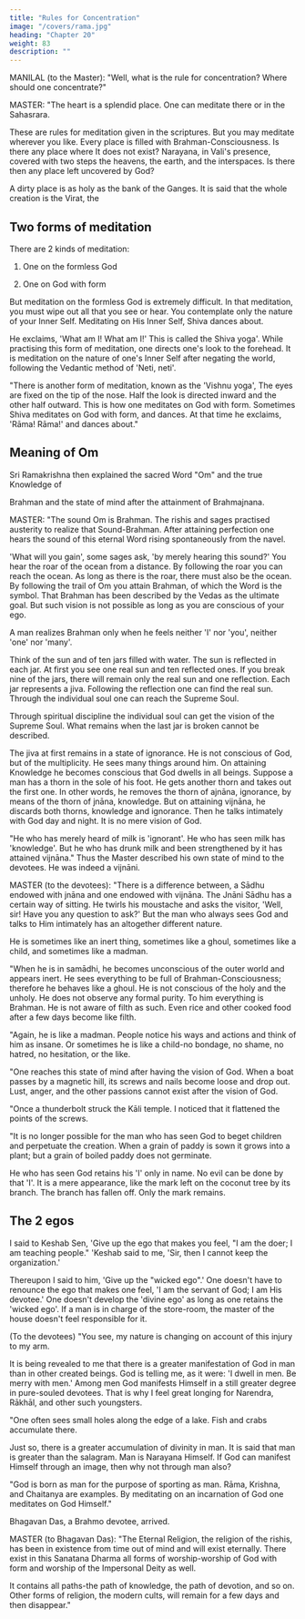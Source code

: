 ```yaml
---
title: "Rules for Concentration"
image: "/covers/rama.jpg"
heading: "Chapter 20"
weight: 83
description: ""
---
```




MANILAL (to the Master): "Well, what is the rule for concentration? Where should one concentrate?"

MASTER: "The heart is a splendid place. One can meditate there or in the Sahasrara.

These are rules for meditation given in the scriptures. But you may meditate wherever you like. Every place is filled with Brahman-Consciousness. Is there any place where It does not exist? Narayana, in Vali's presence, covered with two steps the heavens, the earth, and the interspaces. Is there then any place left uncovered by God? 

A dirty place is as holy as the bank of the Ganges. It is said that the whole creation is the Virat, the

## Two forms of meditation

There are 2 kinds of meditation:

1. One on the formless God

2. One on God with form

But meditation on the formless God is extremely difficult. In that meditation,  you must wipe out all that you see or hear. You contemplate only the nature of your Inner Self. Meditating on His Inner Self, Shiva dances about. 

He exclaims, 'What am I! What am I!' This is called the Shiva yoga'. While practising this form of meditation, one directs one's look to the forehead. It is meditation on the nature of one's Inner Self after negating the world, following the Vedantic method of 'Neti, neti'.

"There is another form of meditation, known as the 'Vishnu yoga', The eyes are fixed on the tip of the nose. Half the look is directed inward and the other half outward. This is how one meditates on God with form. Sometimes Shiva meditates on God with form,
and dances. At that time he exclaims, 'Rāma! Rāma!' and dances about."


## Meaning of Om

Sri Ramakrishna then explained the sacred Word "Om" and the true Knowledge of

Brahman and the state of mind after the attainment of Brahmajnana.

MASTER: "The sound Om is Brahman. The rishis and sages practised austerity to realize that Sound-Brahman. After attaining perfection one hears the sound of this eternal
Word rising spontaneously from the navel. 

'What will you gain', some sages ask, 'by merely hearing this sound?' You hear the roar of the ocean from a distance. By following the roar you can reach the ocean. As long as there is the roar, there must also be the ocean. By following the trail of Om you attain Brahman, of which the Word is the symbol. That Brahman has been described by the Vedas as the ultimate goal. But such vision is not possible as long as you are conscious of your ego. 

A man realizes Brahman only when he feels neither 'I' nor 'you', neither 'one' nor 'many'.

Think of the sun and of ten jars filled with water. The sun is reflected in each jar. At first you see one real sun and ten reflected ones. If you break nine of the jars, there will remain only the real sun and one reflection. Each jar represents a jiva. Following the reflection one can find the real sun. Through the individual soul one can reach the Supreme Soul. 

Through spiritual discipline the individual soul can get the vision of the Supreme Soul. What remains when the last jar is broken cannot be described.

The jiva at first remains in a state of ignorance. He is not conscious of God, but of the multiplicity. He sees many things around him. On attaining Knowledge he becomes conscious that God dwells in all beings. Suppose a man has a thorn in the sole of his foot. He gets another thorn and takes out the first one. In other words, he removes the thorn of ajnāna, ignorance, by means of the thorn of jnāna, knowledge. But on attaining vijnāna, he discards both thorns, knowledge and ignorance. Then he talks intimately with God day and night. It is no mere vision of God.

"He who has merely heard of milk is 'ignorant'. He who has seen milk has 'knowledge'. But he who has drunk milk and been strengthened by it has attained vijnāna."
Thus the Master described his own state of mind to the devotees. He was indeed a vijnāni.

MASTER (to the devotees): "There is a difference between, a Sādhu endowed with jnāna and one endowed with vijnāna. The Jnāni Sādhu has a certain way of sitting. He twirls his moustache and asks the visitor, 'Well, sir! Have you any question to ask?' But the man who always sees God and talks to Him intimately has an altogether different nature. 

He is sometimes like an inert thing, sometimes like a ghoul, sometimes like a child, and sometimes like a madman.

"When he is in samādhi, he becomes unconscious of the outer world and appears inert. He sees everything to be full of Brahman-Consciousness; therefore he behaves like a ghoul. He is not conscious of the holy and the unholy. He does not observe any formal purity. To him everything is Brahman. He is not aware of filth as such. Even rice and other cooked food after a few days become like filth. 

"Again, he is like a madman. People notice his ways and actions and think of him as insane. Or sometimes he is like a child-no bondage, no shame, no hatred, no hesitation, or the like.

"One reaches this state of mind after having the vision of God. When a boat passes by a magnetic hill, its screws and nails become loose and drop out. Lust, anger, and the other passions cannot exist after the vision of God.

"Once a thunderbolt struck the Kāli temple. I noticed that it flattened the points of the screws.

"It is no longer possible for the man who has seen God to beget children and perpetuate the creation. When a grain of paddy is sown it grows into a plant; but a grain of boiled paddy does not germinate.

He who has seen God retains his 'I' only in name. No evil can be done by that 'I'. It is a mere appearance, like the mark left on the coconut tree by its branch. The branch has fallen off. Only the mark remains.

## The 2 egos

I said to Keshab Sen, 'Give up the ego that makes you feel, "I am the doer; I am teaching people." 'Keshab said to me, 'Sir, then I cannot keep the organization.'

Thereupon I said to him, 'Give up the "wicked ego".' One doesn't have to renounce the ego that makes one feel, 'I am the servant of God; I am His devotee.' One doesn't develop the 'divine ego' as long as one retains the 'wicked ego'. If a man is in charge of the store-room, the master of the house doesn't feel responsible for it.


(To the devotees) "You see, my nature is changing on account of this injury to my arm.

It is being revealed to me that there is a greater manifestation of God in man than in other created beings. God is telling me, as it were: 'I dwell in men. Be merry with men.' Among men God manifests Himself in a still greater degree in pure-souled devotees. That is why I feel great longing for Narendra, Rākhāl, and other such youngsters.

"One often sees small holes along the edge of a lake. Fish and crabs accumulate there.

Just so, there is a greater accumulation of divinity in man. It is said that man is greater than the salagram. Man is Narayana Himself. If God can manifest Himself through an image, then why not through man also?

"God is born as man for the purpose of sporting as man. Rāma, Krishna, and Chaitanya are examples. By meditating on an incarnation of God one meditates on God Himself."

Bhagavan Das, a Brahmo devotee, arrived.


MASTER (to Bhagavan Das): "The Eternal Religion, the religion of the rishis, has been in existence from time out of mind and will exist eternally. There exist in this Sanatana Dharma all forms of worship-worship of God with form and worship of the Impersonal
Deity as well. 

It contains all paths-the path of knowledge, the path of devotion, and so on. Other forms of religion, the modern cults, will remain for a few days and then
disappear."

